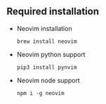 ## Required installation

- Neovim installation

  ```
  brew install neovim
  ```

- Neovim python support

  ```
  pip3 install pynvim
  ```

- Neovim node support

  ```
  npm i -g neovim
  ```
